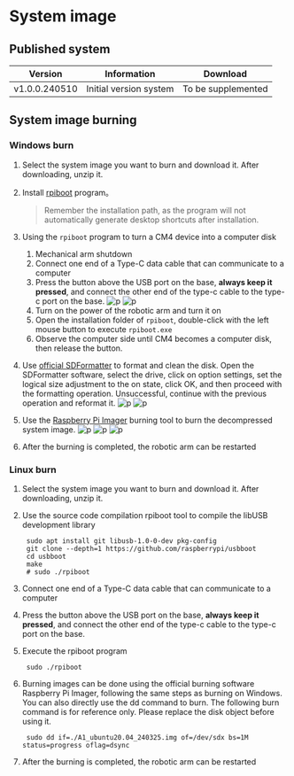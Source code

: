 # System image

## Published system

| Version       | Information            | Download           |
| ------------- | ---------------------- | ------------------ |
| v1.0.0.240510 | Initial version system | To be supplemented |

## System image burning

### Windows burn

1. Select the system image you want to burn and download it. After downloading, unzip it.
2. Install [rpiboot](https://github.com/raspberrypi/usbboot/raw/master/win32/rpiboot_setup.exe) program。
   > Remember the installation path, as the program will not automatically generate desktop shortcuts after installation.
3. Using the `rpiboot` program to turn a CM4 device into a computer disk

   1. Mechanical arm shutdown
   2. Connect one end of a Type-C data cable that can communicate to a computer
   3. Press the button above the USB port on the base, **always keep it pressed**, and connect the other end of the type-c cable to the type-c port on the base.
      ![p](../resources/8-FilesDownload/3.jpg)
      ![p](../resources/8-FilesDownload/2.jpg)
   4. Turn on the power of the robotic arm and turn it on
   5. Open the installation folder of `rpiboot`, double-click with the left mouse button to execute `rpiboot.exe`
   6. Observe the computer side until CM4 becomes a computer disk, then release the button.

4. Use [official SDFormatter](https://www.waveshare.net/w/upload/d/d7/Panasonic_SDFormatter.zip) to format and clean the disk. Open the SDFormatter software, select the drive, click on option settings, set the logical size adjustment to the on state, click OK, and then proceed with the formatting operation. Unsuccessful, continue with the previous operation and reformat it.
   ![p](../resources/8-FilesDownload/4.png)
   ![p](../resources/8-FilesDownload/5.png)
5. Use the [Raspberry Pi Imager](https://www.raspberrypi.com/software/) burning tool to burn the decompressed system image.
   ![p](../resources/8-FilesDownload/6.png)
   ![p](../resources/8-FilesDownload/7.png)
   ![p](../resources/8-FilesDownload/8.png)
6. After the burning is completed, the robotic arm can be restarted

### Linux burn

1. Select the system image you want to burn and download it. After downloading, unzip it.
2. Use the source code compilation rpiboot tool to compile the libUSB development library

   ```shell
    sudo apt install git libusb-1.0-0-dev pkg-config
    git clone --depth=1 https://github.com/raspberrypi/usbboot
    cd usbboot
    make
    # sudo ./rpiboot
   ```

3. Connect one end of a Type-C data cable that can communicate to a computer
4. Press the button above the USB port on the base, **always keep it pressed**, and connect the other end of the type-c cable to the type-c port on the base.
5. Execute the rpiboot program

   ```shell
    sudo ./rpiboot
   ```

6. Burning images can be done using the official burning software Raspberry Pi Imager, following the same steps as burning on Windows. You can also directly use the dd command to burn. The following burn command is for reference only. Please replace the disk object before using it.

   ```shell
    sudo dd if=./A1_ubuntu20.04_240325.img of=/dev/sdx bs=1M status=progress oflag=dsync
   ```

7. After the burning is completed, the robotic arm can be restarted
